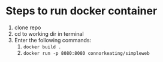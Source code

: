 # Steps to run docker container

1. clone repo
1. cd to working dir in terminal
1. Enter the following commands:
    1. `docker build .`
    1. `docker run -p 8080:8080 connorkeating/simpleweb`
